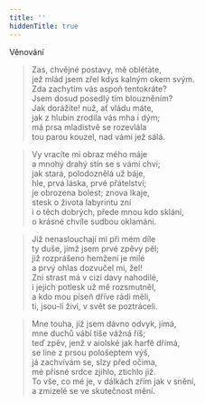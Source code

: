 ```yaml
---
title: ''
hiddenTitle: true
---
```


Věnování

> Zas, chvějné postavy, mě oblétáte,  
> jež mlád jsem zřel kdys kalným okem svým.  
> Zda zachytím vás aspoň tentokráte?  
> Jsem dosud posedlý tím blouzněním?  
> Jak dorážíte! nuž, ať vládu máte,  
> jak z hlubin zrodila vás mha i dým;  
> má prsa mladistvě se rozevlála  
> tou parou kouzel, nad vámi jež sálá.

> Vy vracíte mi obraz mého máje  
> a mnohý drahý stín se s vámi chví;  
> jak stará, polodoznělá už báje,  
> hle, prvá láska, prvé přátelství;  
> je obrozena bolest; znova lkaje,  
> stesk o života labyrintu zní  
> i o těch dobrých, přede mnou kdo skláni,  
> o krásné chvíle sudbou oklamáni.

> Již nenaslouchají mi při mém díle  
> ty duše, jimž jsem prvé zpěvy pěl;  
> již rozprášeno hemžení je milé  
> a prvý ohlas dozvučel mi, žel!  
> Zní strast má v cizí davy nahodilé,  
> i jejich potlesk už mě rozsmutněl,  
> a kdo mou píseň dříve rádi měli,  
> ti, jsou-li živi, v svět se poztráceli.

> Mne touha, jíž jsem dávno odvyk, jímá,  
> mne duchů vábí tiše vážná říš;  
> teď zpěv, jenž v aiolské jak harfě dřímá,  
> se line z prsou pološeptem výš,  
> já zachvívám se, slzy před očima,  
> mé přísné srdce zjihlo, ztichlo již.  
> To vše, co mé je, v dálkách zřím jak v snění,  
> a zmizelé se ve skutečnost mění.

